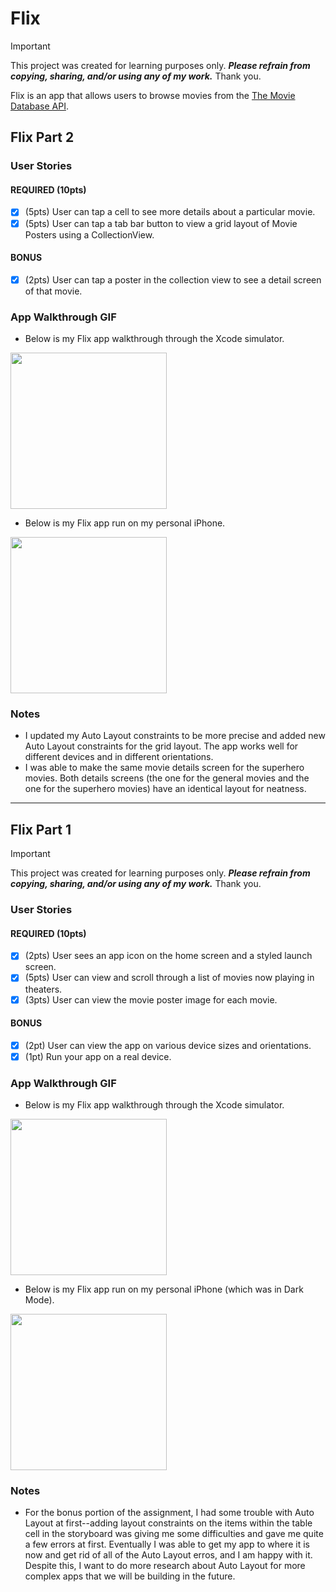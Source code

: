 # Flix

> [!IMPORTANT] 
> This project was created for learning purposes only. ***Please refrain from copying, sharing, and/or using any of my work.*** Thank you.

Flix is an app that allows users to browse movies from the [The Movie Database API](http://docs.themoviedb.apiary.io/#).


## Flix Part 2

### User Stories

#### REQUIRED (10pts)
- [x] (5pts) User can tap a cell to see more details about a particular movie.
- [x] (5pts) User can tap a tab bar button to view a grid layout of Movie Posters using a CollectionView.

#### BONUS
- [x] (2pts) User can tap a poster in the collection view to see a detail screen of that movie.

### App Walkthrough GIF

- Below is my Flix app walkthrough through the Xcode simulator.

<img src="http://g.recordit.co/zmCTfBI2S8.gif" width=250><br>

- Below is my Flix app run on my personal iPhone. 

<img src="http://g.recordit.co/OvvClPlCiW.gif" width=250><br>


### Notes
- I updated my Auto Layout constraints to be more precise and added new Auto Layout constraints for the grid layout. The app works well for different devices and in different orientations.  
- I was able to make the same movie details screen for the superhero movies. Both details screens (the one for the general movies and the one for the superhero movies) have an identical layout for neatness. 

---

## Flix Part 1

> [!IMPORTANT] 
> This project was created for learning purposes only. ***Please refrain from copying, sharing, and/or using any of my work.*** Thank you.

### User Stories

#### REQUIRED (10pts)
- [x] (2pts) User sees an app icon on the home screen and a styled launch screen.
- [x] (5pts) User can view and scroll through a list of movies now playing in theaters.
- [x] (3pts) User can view the movie poster image for each movie.

#### BONUS
- [x] (2pt) User can view the app on various device sizes and orientations.
- [x] (1pt) Run your app on a real device.

### App Walkthrough GIF

- Below is my Flix app walkthrough through the Xcode simulator.

<img src="http://g.recordit.co/GRnz6faNHx.gif" width=250><br>

- Below is my Flix app run on my personal iPhone (which was in Dark Mode). 

<img src="http://g.recordit.co/2itQSwbI7S.gif" width=250><br>

### Notes
- For the bonus portion of the assignment, I had some trouble with Auto Layout at first--adding layout constraints on the items within the table cell in the storyboard was giving me some difficulties and gave me quite a few errors at first. Eventually I was able to get my app to where it is now and get rid of all of the Auto Layout erros, and I am happy with it. Despite this, I want to do more research about Auto Layout for more complex apps that we will be building in the future. 
